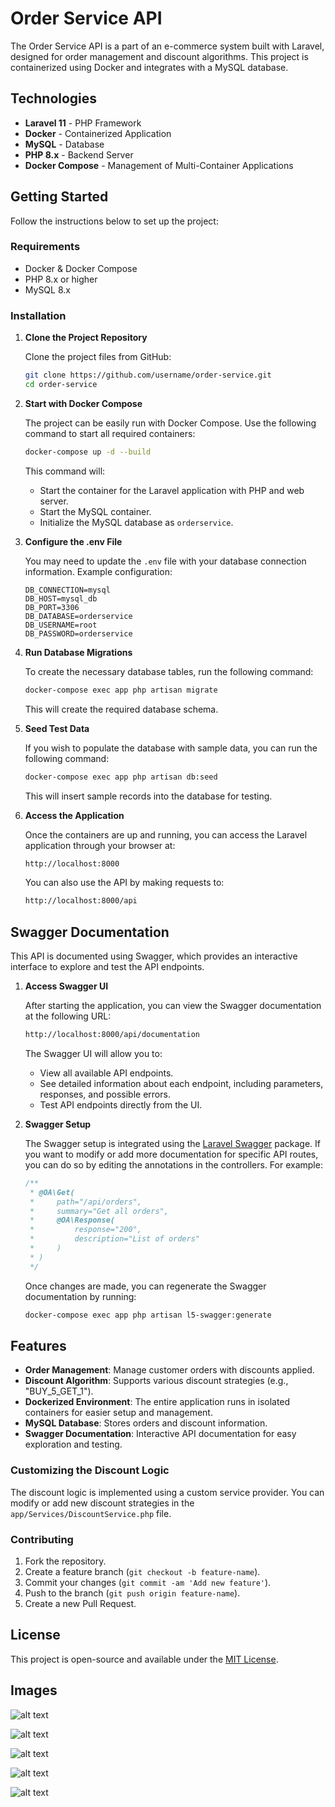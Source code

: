 # Order Service API

The Order Service API is a part of an e-commerce system built with Laravel, designed for order management and discount algorithms. This project is containerized using Docker and integrates with a MySQL database.

## Technologies

- **Laravel 11** - PHP Framework
- **Docker** - Containerized Application
- **MySQL** - Database
- **PHP 8.x** - Backend Server
- **Docker Compose** - Management of Multi-Container Applications

## Getting Started

Follow the instructions below to set up the project:

### Requirements

- Docker & Docker Compose
- PHP 8.x or higher
- MySQL 8.x

### Installation

1. **Clone the Project Repository**

   Clone the project files from GitHub:
   ```bash
   git clone https://github.com/username/order-service.git
   cd order-service
   ```

2. **Start with Docker Compose**

   The project can be easily run with Docker Compose. Use the following command to start all required containers:
   ```bash
   docker-compose up -d --build
   ```

   This command will:
   - Start the container for the Laravel application with PHP and web server.
   - Start the MySQL container.
   - Initialize the MySQL database as `orderservice`.

3. **Configure the .env File**

   You may need to update the `.env` file with your database connection information. Example configuration:
   ```env
   DB_CONNECTION=mysql
   DB_HOST=mysql_db
   DB_PORT=3306
   DB_DATABASE=orderservice
   DB_USERNAME=root
   DB_PASSWORD=orderservice
   ```

4. **Run Database Migrations**

   To create the necessary database tables, run the following command:
   ```bash
   docker-compose exec app php artisan migrate
   ```

   This will create the required database schema.

5. **Seed Test Data**

   If you wish to populate the database with sample data, you can run the following command:
   ```bash
   docker-compose exec app php artisan db:seed
   ```

   This will insert sample records into the database for testing.

6. **Access the Application**

   Once the containers are up and running, you can access the Laravel application through your browser at:
   ```bash
   http://localhost:8000
   ```

   You can also use the API by making requests to:
   ```bash
   http://localhost:8000/api
   ```

## Swagger Documentation

This API is documented using Swagger, which provides an interactive interface to explore and test the API endpoints.

1. **Access Swagger UI**

   After starting the application, you can view the Swagger documentation at the following URL:
   ```bash
   http://localhost:8000/api/documentation
   ```

   The Swagger UI will allow you to:
   - View all available API endpoints.
   - See detailed information about each endpoint, including parameters, responses, and possible errors.
   - Test API endpoints directly from the UI.

2. **Swagger Setup**

   The Swagger setup is integrated using the [Laravel Swagger](https://github.com/DarkaOnLine/L5-Swagger) package. If you want to modify or add more documentation for specific API routes, you can do so by editing the annotations in the controllers. For example:
   ```php
   /**
    * @OA\Get(
    *     path="/api/orders",
    *     summary="Get all orders",
    *     @OA\Response(
    *         response="200",
    *         description="List of orders"
    *     )
    * )
    */
   ```

   Once changes are made, you can regenerate the Swagger documentation by running:
   ```bash
   docker-compose exec app php artisan l5-swagger:generate
   ```

## Features

- **Order Management**: Manage customer orders with discounts applied.
- **Discount Algorithm**: Supports various discount strategies (e.g., "BUY_5_GET_1").
- **Dockerized Environment**: The entire application runs in isolated containers for easier setup and management.
- **MySQL Database**: Stores orders and discount information.
- **Swagger Documentation**: Interactive API documentation for easy exploration and testing.

### Customizing the Discount Logic

The discount logic is implemented using a custom service provider. You can modify or add new discount strategies in the `app/Services/DiscountService.php` file.

### Contributing

1. Fork the repository.
2. Create a feature branch (`git checkout -b feature-name`).
3. Commit your changes (`git commit -am 'Add new feature'`).
4. Push to the branch (`git push origin feature-name`).
5. Create a new Pull Request.

## License

This project is open-source and available under the [MIT License](LICENSE).

## Images 

![alt text](image.png)

![alt text](image-1.png)

![alt text](image-2.png)

![alt text](image-3.png)

![alt text](image-4.png)
